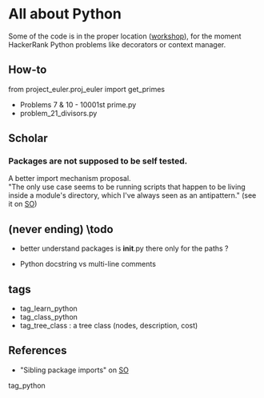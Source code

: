 # All about Python

Some of the code is in the proper location ([workshop](https://github.com/landron/workshop/tree/master/python)), for the moment  HackerRank Python problems like decorators or context manager.

## How-to

from project_euler.proj_euler import get_primes  
   * Problems 7 & 10 - 10001st prime.py  
   * problem_21_divisors.py  

## Scholar

### Packages are not supposed to be self tested.

A better import mechanism proposal.    
"The only use case seems to be running scripts that happen to be living inside a module's directory, which I've always seen as an antipattern." (see it on [SO](https://stackoverflow.com/questions/6323860/sibling-package-imports))

## (never ending) \todo
 * better understand packages 
    is __init__.py there only for the paths ?

 * Python docstring vs multi-line comments

## tags
 * tag_learn_python
 * tag_class_python
 * tag_tree_class : a tree class (nodes, description, cost)

## References
 * "Sibling package imports" on [SO](https://stackoverflow.com/questions/6323860/sibling-package-imports)
 
tag_python
